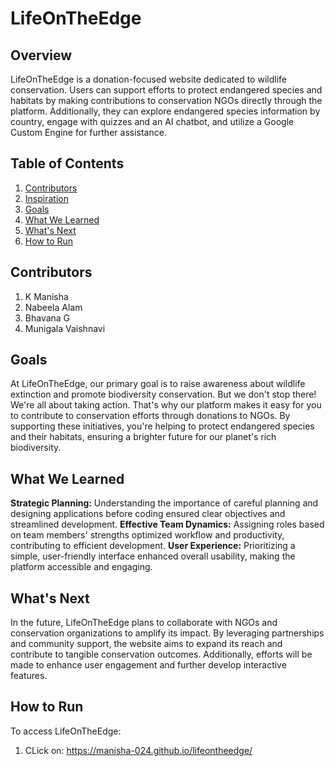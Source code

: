 # LifeOnTheEdge

## Overview
LifeOnTheEdge is a donation-focused website dedicated to wildlife conservation. Users can support efforts to protect endangered species and habitats by making contributions to conservation NGOs directly through the platform. Additionally, they can explore endangered species information by country, engage with quizzes and an AI chatbot, and utilize a Google Custom Engine for further assistance.

## Table of Contents
1. [Contributors](#contributors)
2. [Inspiration](#inspiration)
3. [Goals](#goals)
4. [What We Learned](#what-we-learned)
5. [What's Next](#whats-next)
6. [How to Run](#how-to-run)

## Contributors
1. K Manisha
2. Nabeela Alam
3. Bhavana G
4. Munigala Vaishnavi
## Goals
At LifeOnTheEdge, our primary goal is to raise awareness about wildlife extinction and promote biodiversity conservation. But we don't stop there! We're all about taking action. That's why our platform makes it easy for you to contribute to conservation efforts through donations to NGOs. By supporting these initiatives, you're helping to protect endangered species and their habitats, ensuring a brighter future for our planet's rich biodiversity. 

## What We Learned
**Strategic Planning:** Understanding the importance of careful planning and designing applications before coding ensured clear objectives and streamlined development.
**Effective Team Dynamics:** Assigning roles based on team members' strengths optimized workflow and productivity, contributing to efficient development.
**User Experience:** Prioritizing a simple, user-friendly interface enhanced overall usability, making the platform accessible and engaging.

## What's Next
In the future, LifeOnTheEdge plans to collaborate with NGOs and conservation organizations to amplify its impact. By leveraging partnerships and community support, the website aims to expand its reach and contribute to tangible conservation outcomes. Additionally, efforts will be made to enhance user engagement and further develop interactive features.

## How to Run
To access LifeOnTheEdge:
1. CLick on: https://manisha-024.github.io/lifeontheedge/


